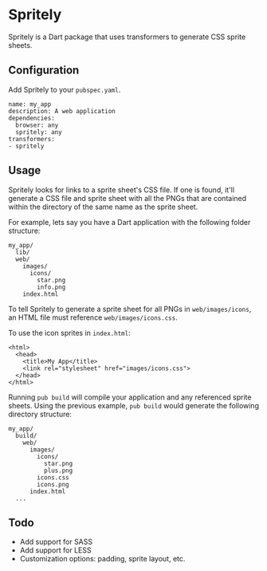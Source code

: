 # Spritely
Spritely is a Dart package that uses transformers to generate CSS sprite sheets.

## Configuration
Add Spritely to your `pubspec.yaml`.

```
name: my_app
description: A web application
dependencies:
  browser: any
  spritely: any
transformers:
- spritely
```

## Usage
Spritely looks for links to a sprite sheet's CSS file. If one is found, it'll generate a CSS file and sprite sheet with all the PNGs that are contained within the directory of the same name as the sprite sheet.

For example, lets say you have a Dart application with the following folder structure:

```
my_app/
  lib/
  web/
    images/
      icons/
        star.png
        info.png
    index.html
```

To tell Spritely to generate a sprite sheet for all PNGs in `web/images/icons`, an HTML file must reference `web/images/icons.css`.

To use the icon sprites in `index.html`:

```
<html>
  <head>
    <title>My App</title>
    <link rel="stylesheet" href="images/icons.css">
  </head>
</html>
```

Running `pub build` will compile your application and any referenced sprite sheets. Using the previous example, `pub build` would generate the following directory structure:

```
my_app/
  build/
    web/
      images/
        icons/
          star.png
          plus.png
        icons.css
        icons.png
      index.html
  ...
```

## Todo
* Add support for SASS
* Add support for LESS
* Customization options: padding, sprite layout, etc.